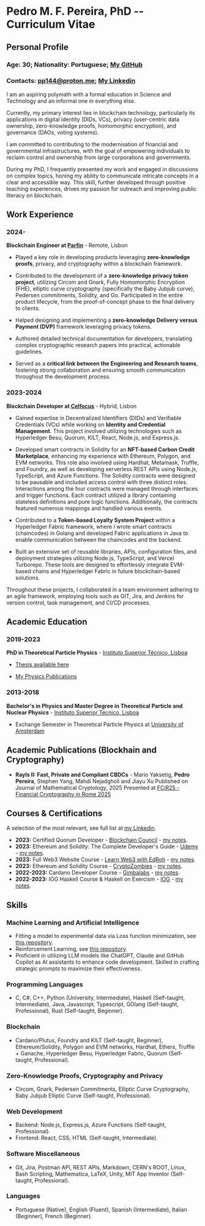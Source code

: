 # Pedro M. F. Pereira, PhD -- Curriculum Vitae

## Personal Profile
### Age: 30; Nationality: Portuguese; [My GitHub](https://github.com/PP144gh)
### Contacts: pp144@proton.me; [My Linkedin](https://www.linkedin.com/in/pedro-m-f-pereira-9aa02bb5/)

I am an aspiring polymath with a formal education in Science and Technology and an informal one in everything else.

Currently, my primary interest lies in blockchain technology, particularly its applications in digital identity (DIDs, VCs), privacy (user-centric data ownership, zero-knowledge proofs, homomorphic encryption), and governance (DAOs, voting systems).

I am committed to contributing to the modernisation of financial and governmental infrastructures, with the goal of empowering individuals to reclaim control and ownership from large corporations and governments.

During my PhD, I frequently presented my work and engaged in discussions on complex topics, honing my ability to communicate intricate concepts in a clear and accessible way. This skill, further developed through positive teaching experiences, drives my passion for outreach and improving public literacy on blockchain.

## Work Experience

### 2024-
**Blockchain Engineer at [Parfin](https://www.parfin.io/)** - Remote, Lisbon

- Played a key role in developing products leveraging **zero-knowledge proofs**, privacy, and cryptography within a blockchain framework.

- Contributed to the development of a **zero-knowledge privacy token project**, utilizing Circom and Gnark, Fully Homomorphic Encryption (FHE), elliptic curve cryptography (specifically the Baby Jubjub curve), Pedersen commitments, Solidity, and Go. Participated in the entire product lifecycle, from the proof-of-concept phase to the final delivery to clients.

- Helped designing and implementing a **zero-knowledge Delivery versus Payment (DVP)** framework leveraging privacy tokens.

- Authored detailed technical documentation for developers, translating complex cryptographic research papers into practical, actionable guidelines.

- Served as a **critical link between the Engineering and Research teams**, fostering strong collaboration and ensuring smooth communication throughout the development process.

### 2023-2024
**Blockchain Developer at [Celfocus](https://www.celfocus.com/)** - Hybrid, Lisbon

- Gained expertise in Decentralized Identifiers (DIDs) and Verifiable Credentials (VCs) while working on **Identity and Credential Management**. This project involved utilizing technologies such as Hyperledger Besu, Quorum, KILT, React, Node.js, and Express.js.
  
- Developed smart contracts in Solidity for an **NFT-based Carbon Credit Marketplace**, enhancing my experience with Ethereum, Polygon, and EVM networks. This role also involved using Hardhat, Metamask, Truffle, and Foundry, as well as developing serverless REST APIs using Node.js, TypeScript, and Azure Functions. 
The Solidity contracts were designed to be pausable and included access control with three distinct roles. Interactions among the four contracts were managed through interfaces and trigger functions. Each contract utilized a library containing stateless definitions and pure logic functions. Additionally, the contracts featured numerous mappings and handled various events. 
  
- Contributed to a **Token-based Loyalty System Project** within a Hyperledger Fabric framework, where I wrote smart contracts (chaincodes) in Golang and developed Fabric applications in Java to enable communication between the chaincodes and the backend.

- Built an extensive set of reusable libraries, APIs, configuration files, and deployment strategies utilizing Node.js, TypeScript, and Vercel Turborepo. These tools are designed to effortlessly integrate EVM-based chains and Hyperledger Fabric in future blockchain-based solutions.
  
Throughout these projects, I collaborated in a team environment adhering to an agile framework, employing tools such as GIT, Jira, and Jenkins for version control, task management, and CI/CD processes.




## Academic Education

### 2019-2023
**PhD in Theoretical Particle Physics** - [Instituto Superior Técnico, Lisboa](http://www.tecnico.ulisboa.pt)

- [Thesis available here](https://inspirehep.net/literature/2751900)

- [My Physics Publications](https://inspirehep.net/authors/1638935?ui-citation-summary=true) 

### 2013-2018
**Bachelor's in Physics and Master Degree in Theoretical Particle and Nuclear Physics** - [Instituto Superior Técnico, Lisboa](http://www.tecnico.ulisboa.pt)

- Exchange Semester in Theoretical Particle Physics at [University of Amsterdam](https://www.uva.nl/en)

## Academic Publications (Blockhain and Cryptography)

- **Rayls II: Fast, Private and Compliant CBDCs** - Mario Yaksetig, **Pedro Pereira**, Stephen Yang, Mahdi Nejadgholi and Jiayu Xu
Published on Journal of Mathematical Cryptology, 2025
Presented at [FCiR25 - Financial Cryptography in Rome 2025](www.decifris.it/fcir25/)


## Courses & Certifications

A selection of the most relevant, see full list at [my Linkedin](https://www.linkedin.com/in/pedro-m-f-pereira-9aa02bb5/).

- **2023:** Certified Quorum Developer - [Blockchain Council](https://www.credential.net/cad2e931-6604-43bb-9014-70bf7ff65963#gs.0q57qn) - [my notes](https://github.com/PP144gh/quorum-besu_tests).
- **2023:** Ethereum and Solidity: The Complete Developer's Guide - [Udemy](https://www.udemy.com/course/ethereum-and-solidity-the-complete-developers-guide/?couponCode=24T4FS22124) - [my notes](https://github.com/PP144gh/ethereum_engineer).
- **2023:** Full Web3 Website Course - [Learn Web3 with EdRoh](https://www.youtube.com/watch?v=ynFNLBP2TPs) - [my notes](https://github.com/PP144gh/Web3_Website).
- **2023:** Ethereum and Solidity Course - [CryptoZombies](https://cryptozombies.io/) - [my notes](https://github.com/PP144gh/solidity_tutorial).
- **2022-2023:** Cardano Developer Course - [Gimbalabs](https://gimbalabs.com/gimbalgrid) - [my notes](https://github.com/PP144gh/Cardano_offchain_code).
- **2022-2023:** IOG Haskell Course & Haskell on Exercism - [IOG](https://iog.io/) - [my notes](https://github.com/PP144gh/haskell_exercism).

## Skills

### Machine Learning and Artificial Intelligence

- Fitting a model to experimental data via Loss function minimization, see [this repository](https://github.com/PP144gh/physics_code/tree/master/vlq_parameter_space_generator).
- Reinforcement Learning, see [this repository](https://github.com/PP144gh/physics_code/tree/master/reinforcement_learning).
- Proficient in utilizing LLM models like ChatGPT, Claude and GitHub Copilot as AI assistants to enhance code development. Skilled in crafting strategic prompts to maximize their effectiveness.
  
### Programming Languages

- C, C#, C++, Python (University, Intermediate), Haskell (Self-taught, Intermediate), Java, Javascript, Typescript, GOlang (Self-taught, Professional), Rust (Self-taught, Beginner).

### Blockchain

- Cardano/Plutus, Foundry and KILT (Self-taught, Beginner), Ethereum/Solidity, Polygon and EVM networks, Hardhat, Ethers, Truffle + Ganache,  Hyperledger Besu, Hyperledger Fabric, Quorum (Self-taught, Professional).

### Zero-Knowledge Proofs, Cryptography and Privacy

- Circom, Gnark, Pedersen Commitments, Elliptic Curve Cryptography, Baby Jubjub Elliptic Curve (Self-taught, Professional).

### Web Development

- Backend: Node.js, Express.js, Azure Functions (Self-taught, Professional).
- Frontend: React, CSS, HTML (Self-taught, Intermediate).

### Software Miscellaneous

- Git, Jira, Postman API, REST APIs, Markdown, CERN's ROOT, Linux, Bash Scripting, Mathematica, LaTeX, Unity, MIT App Inventor (Self-taught, Professional).

### Languages

- Portuguese (Native), English (Fluent), Spanish (Intermediate), Italian (Beginner), French (Beginner).
